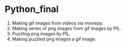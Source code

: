 # Python_final

1. Making gif images from videos via moviepy.
2. Making series of png images from gif images by PIL.
3. Puzzling png images by PIL.
4. Making puzzled png images a gif image.

